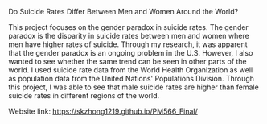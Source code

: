 Do Suicide Rates Differ Between Men and Women Around the World?

This project focuses on the gender paradox in suicide rates. The gender paradox is the disparity in suicide rates between men and women where men have higher rates of suicide. Through my research, it was apparent that the gender paradox is an ongoing problem in the U.S. However, I also wanted to see whether the same trend can be seen in other parts of the world. I used suicide rate data from the World Health Organization as well as population data from the United Nations' Populations Division. Through this project, I was able to see that male suicide rates are higher than female suicide rates in different regions of the world. 

Website link: https://skzhong1219.github.io/PM566_Final/
